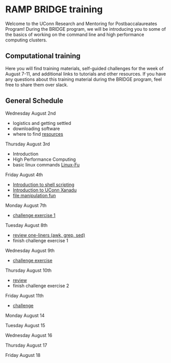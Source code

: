 # RAMP BRIDGE training

Welcome to the UConn Research and Mentoring for Postbaccalaureates Program! During the BRIDGE program, we will be introducing you to some of the basics of working on the command line and high performance computing clusters.

## Computational training

Here you will find training materials, self-guided challenges for the week of August 7-11, and additional links to tutorials and other resources. If you have any questions about this training material during the BRIDGE program, feel free to share them over slack. 



## General Schedule
Wednesday August 2nd
- logistics and getting settled
- downloading software 
- where to find [resources](resources.md)

Thursday August 3rd
- Introduction
- High Performance Computing 
- basic linux commands [Linux-Fu](https://linuxjourney.com/) 

Friday August 4th
- [Introduction to shell scripting](https://swcarpentry.github.io/shell-novice/01-intro.html)
- [Introduction to UConn Xanadu](xanadu_and_slurm.md)
- [file manipulation fun](fun_with_files.md)

Monday August 7th
- [challenge exercise 1](challenge_monday_aug_7.md)

Tuesday August 8th
- [review one-liners (awk, grep, sed)](review_tuesday_aug_8.md)
- finish challenge exercise 1

Wednesday August 9th 
- [challenge exercise](challenge_wednesday_aug_9.md)

Thursday August 10th 
- [review](review_thursday_aug_10.md)
- finish challenge exercise 2

Friday August 11th
- [challenge](challenge_friday_aug_11.md)

Monday August 14 


Tuesday August 15

Wednesday August 16

Thursday August 17 

Friday August 18


